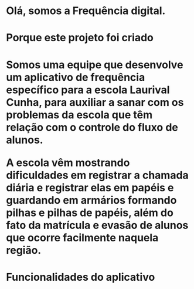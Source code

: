 # Olá, somos a Frequência digital.
<h1>Porque este projeto foi criado<h1>
<p>Somos uma equipe que desenvolve um aplicativo de frequência específico para a escola Laurival Cunha, para auxiliar a sanar com os problemas da escola que têm relação com o controle do fluxo de alunos.<p>
<p>A escola vêm mostrando dificuldades em registrar a chamada diária e registrar elas em papéis e guardando em armários formando pilhas e pilhas de papéis, além do fato da matrícula e evasão de alunos que ocorre facilmente naquela região.<p>
<h1>Funcionalidades do aplicativo<h1>
<p>
